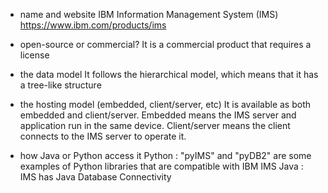 * name and website
IBM Information Management System (IMS) https://www.ibm.com/products/ims

* open-source or commercial?
It is a commercial product that requires a license

* the data model
It follows the hierarchical model, which means that it has a tree-like structure

* the hosting model (embedded, client/server, etc)
It is available as both embedded and client/server. Embedded means the IMS server and application run in the same device. Client/server means the client connects to the IMS server to operate it.

* how Java or Python access it
Python : "pyIMS" and "pyDB2" are some examples of Python libraries that are compatible with IBM IMS
Java : IMS has Java Database Connectivity